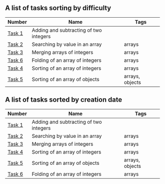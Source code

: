 ## A list of tasks sorting by difficulty

| Number                                                     | Name                                   | Tags            |
|------------------------------------------------------------|----------------------------------------|-----------------|
| [Task 1](src/main/java/org/haruatari/task1) | Adding and subtracting of two integers |                 |
| [Task 2](src/main/java/org/haruatari/task2) | Searching by value in an array         | arrays          |
| [Task 3](src/main/java/org/haruatari/task3) | Merging arrays of integers             | arrays          |
| [Task 6](src/main/java/org/haruatari/task6) | Folding of an array of integers        | arrays          |
| [Task 4](src/main/java/org/haruatari/task4) | Sorting of an array of integers        | arrays          |
| [Task 5](src/main/java/org/haruatari/task5) | Sorting of an array of objects         | arrays, objects |

## A list of tasks sorted by creation date

| Number                                                     | Name                                   | Tags            |
|------------------------------------------------------------|----------------------------------------|-----------------|
| [Task 1](src/main/java/org/haruatari/task1) | Adding and subtracting of two integers |                 |
| [Task 2](src/main/java/org/haruatari/task2) | Searching by value in an array         | arrays          |
| [Task 3](src/main/java/org/haruatari/task3) | Merging arrays of integers             | arrays          |
| [Task 4](src/main/java/org/haruatari/task4) | Sorting of an array of integers        | arrays          |
| [Task 5](src/main/java/org/haruatari/task5) | Sorting of an array of objects         | arrays, objects |
| [Task 6](src/main/java/org/haruatari/task6) | Folding of an array of integers        | arrays          |